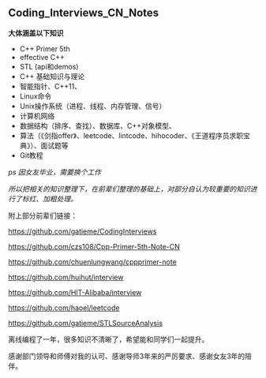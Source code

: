 ## Coding_Interviews_CN_Notes

**大体涵盖以下知识**

 - C++ Primer 5th
 - effective C++ 
 - STL (api和demos)
 - C++ 基础知识与理论
 - 智能指针、C++11、
 - Linux命令
 - Unix操作系统（进程、线程、内存管理、信号）
 - 计算机网络
 - 数据结构（排序、查找）、数据库、C++对象模型、
 - 算法（《剑指offer》、leetcode、lintcode、hihocoder、《王道程序员求职宝典》）、面试题等
 - Git教程

*ps 因女友毕业，需要换个工作*

*所以把相关的知识整理下，在前辈们整理的基础上，对部分自认为较重要的知识进行了标红、加粗处理。*

附上部分前辈们链接：

<https://github.com/gatieme/CodingInterviews>

<https://github.com/czs108/Cpp-Primer-5th-Note-CN>

<https://github.com/chuenlungwang/cppprimer-note>

<https://github.com/huihut/interview>

<https://github.com/HIT-Alibaba/interview>

<https://github.com/haoel/leetcode>

<https://github.com/gatieme/STLSourceAnalysis>

离线编程了一年，很多知识不清晰了，希望能和同学们一起提升。

感谢部门领导和师傅对我的认可、感谢导师3年来的严厉要求、感谢女友3年的陪伴。